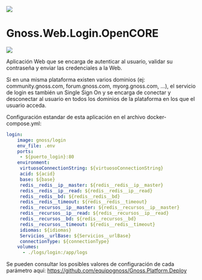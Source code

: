 ![](https://content.gnoss.ws/imagenes/proyectos/personalizacion/7e72bf14-28b9-4beb-82f8-e32a3b49d9d3/cms/logognossazulprincipal.png)

# Gnoss.Web.Login.OpenCORE

![](https://github.com/equipognoss/Gnoss.Web.Login/workflows/BuildLogin/badge.svg)

Aplicación Web que se encarga de autenticar al usuario, validar su contraseña y enviar las credenciales a la Web. 

Si en una misma plataforma existen varios dominios (ej: community.gnoss.com, forum.gnoss.com, myorg.gnoss.com, …), el servicio de login es también un Single Sign On y se encarga de conectar y desconectar al usuario en todos los dominios de la plataforma en los que el usuario acceda. 

Configuración estandar de esta aplicación en el archivo docker-compose.yml: 

```yml
login:
    image: gnoss/login
    env_file: .env
    ports:
     - ${puerto_login}:80
    environment:
     virtuosoConnectionString: ${virtuosoConnectionString}
     acid: ${acid}
     base: ${base}
     redis__redis__ip__master: ${redis__redis__ip__master}
     redis__redis__ip__read: ${redis__redis__ip__read}
     redis__redis__bd: ${redis__redis__bd}
     redis__redis__timeout: ${redis__redis__timeout}
     redis__recursos__ip__master: ${redis__recursos__ip__master}
     redis__recursos__ip__read: ${redis__recursos__ip__read}
     redis__recursos__bd: ${redis__recursos__bd}
     redis__recursos__timeout: ${redis__redis__timeout}
     idiomas: ${idiomas}
     Servicios__urlBase: ${Servicios__urlBase}
     connectionType: ${connectionType} 
    volumes:
      - ./logs/login:/app/logs
```

Se pueden consultar los posibles valores de configuración de cada parámetro aquí: https://github.com/equipognoss/Gnoss.Platform.Deploy
